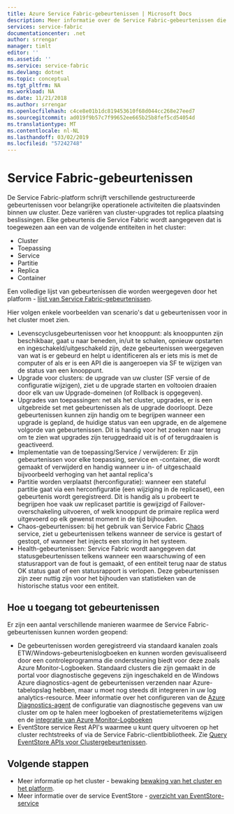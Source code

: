 ```yaml
---
title: Azure Service Fabric-gebeurtenissen | Microsoft Docs
description: Meer informatie over de Service Fabric-gebeurtenissen die buiten het vak om u te helpen bij het controleren van uw Azure Service Fabric-cluster.
services: service-fabric
documentationcenter: .net
author: srrengar
manager: timlt
editor: ''
ms.assetid: ''
ms.service: service-fabric
ms.devlang: dotnet
ms.topic: conceptual
ms.tgt_pltfrm: NA
ms.workload: NA
ms.date: 11/21/2018
ms.author: srrengar
ms.openlocfilehash: c4ce8e01b1dc819453610f68d044cc268e27eed7
ms.sourcegitcommit: ad019f9b57c7f99652ee665b25b8fef5cd54054d
ms.translationtype: MT
ms.contentlocale: nl-NL
ms.lasthandoff: 03/02/2019
ms.locfileid: "57242748"
---
```

# <a name="service-fabric-events"></a>Service Fabric-gebeurtenissen 

De Service Fabric-platform schrijft verschillende gestructureerde gebeurtenissen voor belangrijke operationele activiteiten die plaatsvinden binnen uw cluster. Deze variëren van cluster-upgrades tot replica plaatsing beslissingen. Elke gebeurtenis die Service Fabric wordt aangegeven dat is toegewezen aan een van de volgende entiteiten in het cluster:
* Cluster
* Toepassing
* Service
* Partitie
* Replica 
* Container

Een volledige lijst van gebeurtenissen die worden weergegeven door het platform - [lijst van Service Fabric-gebeurtenissen](service-fabric-diagnostics-event-generation-operational.md).

Hier volgen enkele voorbeelden van scenario's dat u gebeurtenissen voor in het cluster moet zien. 
* Levenscyclusgebeurtenissen voor het knooppunt: als knooppunten zijn beschikbaar, gaat u naar beneden, in/uit te schalen, opnieuw opstarten en ingeschakeld/uitgeschakeld zijn, deze gebeurtenissen weergegeven van wat is er gebeurd en helpt u identificeren als er iets mis is met de computer of als er is een API die is aangeroepen via SF te wijzigen van de status van een knooppunt.
* Upgrade voor clusters: de upgrade van uw cluster (SF versie of de configuratie wijzigen), ziet u de upgrade starten en voltooien draaien door elk van uw Upgrade-domeinen (of Rollback is opgegeven). 
* Upgrades van toepassingen: net als het cluster, upgrades, er is een uitgebreide set met gebeurtenissen als de upgrade doorloopt. Deze gebeurtenissen kunnen zijn handig om te begrijpen wanneer een upgrade is gepland, de huidige status van een upgrade, en de algemene volgorde van gebeurtenissen. Dit is handig voor het zoeken naar terug om te zien wat upgrades zijn teruggedraaid uit is of of terugdraaien is geactiveerd.
* Implementatie van de toepassing/Service / verwijderen: Er zijn gebeurtenissen voor elke toepassing, service en -container, die wordt gemaakt of verwijderd en handig wanneer u in- of uitgeschaald bijvoorbeeld verhoging van het aantal replica's
* Partitie worden verplaatst (herconfiguratie): wanneer een stateful partitie gaat via een herconfiguratie (een wijziging in de replicaset), een gebeurtenis wordt geregistreerd. Dit is handig als u probeert te begrijpen hoe vaak uw replicaset partitie is gewijzigd of Failover-overschakeling uitvoeren, of welk knooppunt de primaire replica werd uitgevoerd op elk gewenst moment in de tijd bijhouden.
* Chaos-gebeurtenissen: bij het gebruik van Service Fabric [Chaos](service-fabric-controlled-chaos.md) service, ziet u gebeurtenissen telkens wanneer de service is gestart of gestopt, of wanneer het injects een storing in het systeem.
* Health-gebeurtenissen: Service Fabric wordt aangegeven dat statusgebeurtenissen telkens wanneer een waarschuwing of een statusrapport van de fout is gemaakt, of een entiteit terug naar de status OK status gaat of een statusrapport is verlopen. Deze gebeurtenissen zijn zeer nuttig zijn voor het bijhouden van statistieken van de historische status voor een entiteit. 

## <a name="how-to-access-events"></a>Hoe u toegang tot gebeurtenissen

Er zijn een aantal verschillende manieren waarmee de Service Fabric-gebeurtenissen kunnen worden geopend:
* De gebeurtenissen worden geregistreerd via standaard kanalen zoals ETW/Windows-gebeurtenislogboeken en kunnen worden gevisualiseerd door een controleprogramma die ondersteuning biedt voor deze zoals Azure Monitor-Logboeken. Standaard clusters die zijn gemaakt in de portal voor diagnostische gegevens zijn ingeschakeld en de Windows Azure diagnostics-agent de gebeurtenissen verzenden naar Azure-tabelopslag hebben, maar u moet nog steeds dit integreren in uw log analytics-resource. Meer informatie over het configureren van de [Azure Diagnostics-agent](service-fabric-diagnostics-event-aggregation-wad.md) de configuratie van diagnostische gegevens van uw cluster om op te halen meer logboeken of prestatiemeteritems wijzigen en de [integratie van Azure Monitor-Logboeken](service-fabric-diagnostics-event-analysis-oms.md)
* EventStore service Rest API's waarmee u kunt query uitvoeren op het cluster rechtstreeks of via de Service Fabric-clientbibliotheek. Zie [Query EventStore APIs voor Clustergebeurtenissen](service-fabric-diagnostics-eventstore-query.md).

## <a name="next-steps"></a>Volgende stappen
* Meer informatie op het cluster - bewaking [bewaking van het cluster en het platform](service-fabric-diagnostics-event-generation-infra.md).
* Meer informatie over de service EventStore - [overzicht van EventStore-service](service-fabric-diagnostics-eventstore.md)
